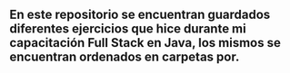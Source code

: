 ## En este repositorio se encuentran guardados diferentes ejercicios que hice durante mi capacitación Full Stack en Java, los mismos se encuentran ordenados en carpetas por.
